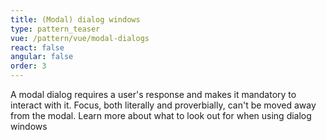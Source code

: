 ```yaml
---
title: (Modal) dialog windows
type: pattern_teaser
vue: /pattern/vue/modal-dialogs
react: false
angular: false
order: 3
---
```


A modal dialog requires a user's response and makes it mandatory to interact with it. Focus, both literally and proverbially, can't be moved away from the modal. Learn more about what to look out for when using dialog windows

